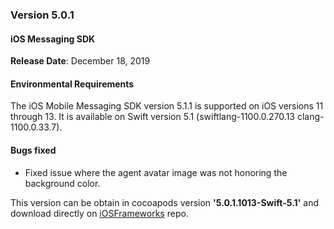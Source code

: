 ### Version 5.0.1
#### iOS Messaging SDK
**Release Date**: December 18, 2019 

#### Environmental Requirements
The iOS Mobile Messaging SDK version 5.1.1 is supported on iOS versions 11 through 13. It is available on Swift version 5.1 (swiftlang-1100.0.270.13 clang-1100.0.33.7).   

#### Bugs fixed
* Fixed issue where the agent avatar image was not honoring the background color.

This version can be obtain in cocoapods version **'5.0.1.1013-Swift-5.1'** and download directly on [iOSFrameworks](https://github.com/LivePersonInc/iOSFrameworks/tree/5.0.1.1013-Swift-5.1) repo.